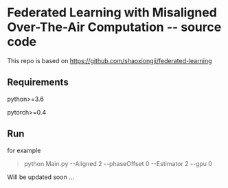 # Federated Learning with Misaligned Over-The-Air Computation -- source code

This repo is based on https://github.com/shaoxiongji/federated-learning


## Requirements
python>=3.6

pytorch>=0.4

## Run
for example
> python Main.py --Aligned 2 --phaseOffset 0 --Estimator 2 --gpu 0  

Will be updated soon ...


